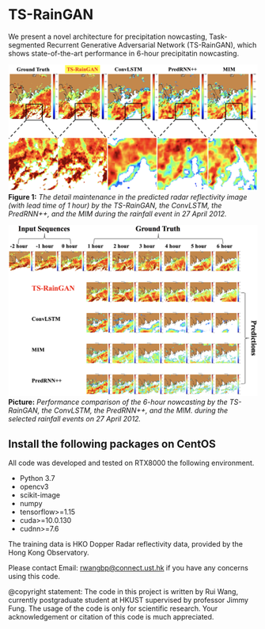 # TS-RainGAN




We present a novel architecture for precipitation nowcasting, Task-segmented Recurrent Generative Adversarial Network (TS-RainGAN), which shows state-of-the-art performance in 6-hour precipitatin nowcasting.

![1](./figure1.png)
**Figure 1:** *The detail maintenance in the predicted radar reflectivity image (with lead time of 1 hour) by the TS-RainGAN, the ConvLSTM, the PredRNN++, and the MIM during the rainfall event in 27 April 2012.*


![2](./figure2.png)
**Picture:** *Performance comparison of the 6-hour nowcasting by the TS-RainGAN, the ConvLSTM, the PredRNN++, and the MIM. during the selected rainfall events on 27 April 2012.*




## Install the following packages on CentOS

All code was developed and tested on RTX8000 the following environment.

- Python 3.7
- opencv3
- scikit-image
- numpy
- tensorflow>=1.15
- cuda>=10.0.130
- cudnn>=7.6

The training data is HKO Dopper Radar reflectivity data, provided by the Hong Kong Observatory.

Please contact Email: rwangbp@connect.ust.hk if you have any concerns using this code.

@copyright statement: The code in this project is written by Rui Wang, currently postgraduate student at HKUST supervised by professor Jimmy Fung. The usage of the code is only for scientific research. Your acknowledgement or citation of this code is much appreciated.



